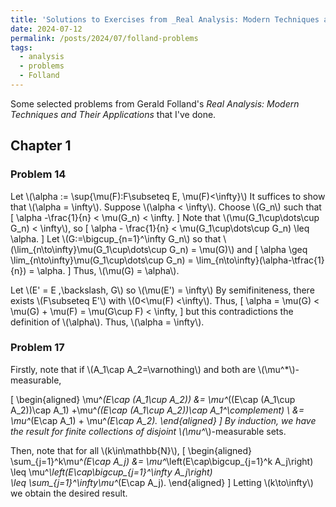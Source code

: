 ```yaml
---
title: 'Solutions to Exercises from _Real Analysis: Modern Techniques and Their Applications_'
date: 2024-07-12
permalink: /posts/2024/07/folland-problems
tags:
  - analysis
  - problems
  - Folland
---
```


Some selected problems from Gerald Folland's _Real Analysis: Modern Techniques and Their Applications_ that I've done.

## Chapter 1 
### Problem 14

Let \\(\alpha := \sup\{\mu(F):F\subseteq E, \mu(F)<\infty\}\\)
It suffices to show that \\(\alpha = \infty\\).
Suppose \\(\alpha < \infty\\).
Choose \\(G_n\\) such that 
\[
    \alpha -\frac{1}{n} < \mu(G_n) < \infty.
\]
Note that \\(\mu(G_1\cup\dots\cup G_n) < \infty\\), so 
\[
    \alpha - \frac{1}{n} < \mu(G_1\cup\dots\cup G_n) \leq \alpha.
\]
Let \\(G:=\bigcup_{n=1}^\infty G_n\\) so that \\(\lim_{n\to\infty}\mu(G_1\cup\dots\cup G_n) = \mu(G)\\) and
\[
    \alpha \geq \lim_{n\to\infty}\mu(G_1\cup\dots\cup G_n) = \lim_{n\to\infty}(\alpha-\tfrac{1}{n}) = \alpha.
\]
Thus, \\(\mu(G) = \alpha\\).


Let \\(E' = E \,\backslash\, G\\) so \\(\mu(E') = \infty\\)
By semifiniteness, there exists \\(F\subseteq E'\\) with \\(0<\mu(F) <\infty\\).
Thus,
\[
    \alpha = \mu(G) <  \mu(G) + \mu(F)  = \mu(G\cup F) < \infty,
\]
but this contradictions the definition of \\(\alpha\\).
Thus, \\(\alpha = \infty\\).


### Problem 17
Firstly, note that if \\(A_1\cap A_2=\varnothing\\) and both are \\(\mu^*\\)-measurable,

\[
\begin{aligned}
    \mu^*(E\cap (A_1\cup A_2)) &= \mu^*((E\cap (A_1\cup A_2))\cap A_1) +\mu^*((E\cap (A_1\cup A_2))\cap A_1^\complement) \\
    &= \mu^*(E\cap A_1) + \mu^*(E\cap A_2).
\end{aligned}
\]
By induction, we have the result for finite collections of disjoint \\(\mu^*\\)-measurable sets.

Then, note that for all \\(k\in\mathbb{N}\\),
\[
\begin{aligned}
    \sum_{j=1}^k\mu^*(E\cap A_j) &= \mu^*\left(E\cap\bigcup_{j=1}^k A_j\right) 
    \leq \mu^*\left(E\cap\bigcup_{j=1}^\infty A_j\right)  
    \leq \sum_{j=1}^\infty\mu^*(E\cap A_j).
\end{aligned}
\]
Letting \\(k\to\infty\\) we obtain the desired result.


